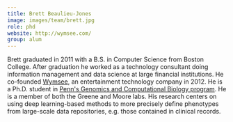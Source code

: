 ```yaml
---
title: Brett Beaulieu-Jones
image: images/team/brett.jpg
role: phd
website: http://wymsee.com/
group: alum
---
```


Brett graduated in 2011 with a B.S. in Computer Science from Boston College.
After graduation he worked as a technology consultant doing information management and data science at large financial institutions.
He co-founded [Wymsee](http://wymsee.com/), an entertainment technology company in 2012.
He is a Ph.D. student in [Penn's Genomics and Computational Biology program](http://www.med.upenn.edu/gcb/).
He is a member of both the Greene and Moore labs.
His research centers on using deep learning-based methods to more precisely define phenotypes from large-scale data repositories, e.g. those contained in clinical records.
